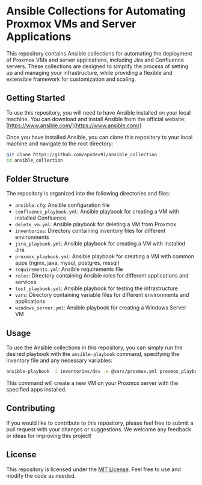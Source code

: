 # Ansible Collections for Automating Proxmox VMs and Server Applications

This repository contains Ansible collections for automating the deployment of Proxmox VMs and server applications, including Jira and Confluence servers. These collections are designed to simplify the process of setting up and managing your infrastructure, while providing a flexible and extensible framework for customization and scaling.

## Getting Started

To use this repository, you will need to have Ansible installed on your local machine. You can download and install Ansible from the official website: [https://www.ansible.com/](https://www.ansible.com/)

Once you have installed Ansible, you can clone this repository to your local machine and navigate to the root directory:

```bash
git clone https://github.com/opsdev91/ansible_collection
cd ansible_collection
```


## Folder Structure

The repository is organized into the following directories and files:

- `ansible.cfg`: Ansible configuration file
- `confluence_playbook.yml`: Ansible playbook for creating a VM with installed Confluence
- `delete_vm.yml`: Ansible playbook for deleting a VM from Proxmox
- `inventories`: Directory containing inventory files for different environments
- `jira_playbook.yml`: Ansible playbook for creating a VM with installed Jira
- `proxmox_playbook.yml`: Ansible playbook for creating a VM with common apps (nginx, java, mysql, postgres, mssql)
- `requirements.yml`: Ansible requirements file
- `roles`: Directory containing Ansible roles for different applications and services
- `test_playbook.yml`: Ansible playbook for testing the infrastructure
- `vars`: Directory containing variable files for different environments and applications
- `windows_server.yml`: Ansible playbook for creating a Windows Server VM

## Usage

To use the Ansible collections in this repository, you can simply run the desired playbook with the `ansible-playbook` command, specifying the inventory file and any necessary variables:

```bash
ansible-playbook -i inventories/dev -e @vars/proxmox.yml proxmox_playbook.yml
```

This command will create a new VM on your Proxmox server with the specified apps installed.

## Contributing

If you would like to contribute to this repository, please feel free to submit a pull request with your changes or suggestions. We welcome any feedback or ideas for improving this project!

## License

This repository is licensed under the [MIT License](LICENSE). Feel free to use and modify the code as needed.
